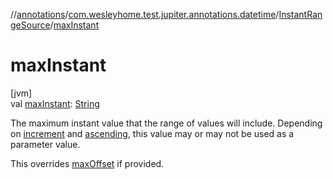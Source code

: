 //[annotations](../../../index.md)/[com.wesleyhome.test.jupiter.annotations.datetime](../index.md)/[InstantRangeSource](index.md)/[maxInstant](max-instant.md)

# maxInstant

[jvm]\
val [maxInstant](max-instant.md): [String](https://kotlinlang.org/api/latest/jvm/stdlib/kotlin/-string/index.html)

The maximum instant value that the range of values will include. Depending on [increment](increment.md) and [ascending](ascending.md), this value may or may not be used as a parameter value.

This overrides [maxOffset](max-offset.md) if provided.
